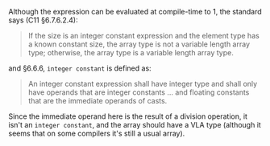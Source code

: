Although the expression can be evaluated at compile-time to 1,
the standard says (C11 §6.7.6.2.4):
> If the size is an integer constant expression and the element type has a known constant size, the array type is not a variable length array type; otherwise, the array type is a variable length array type.

and §6.6.6, `integer constant` is defined as:

> An integer constant expression shall have integer type and shall only have operands that are integer constants ... and floating constants that are the immediate operands of casts.

Since the immediate operand here is the result of a division operation, it isn't an `integer constant`, and the array should have a VLA type
(although it seems that on some compilers it's still a usual array).
